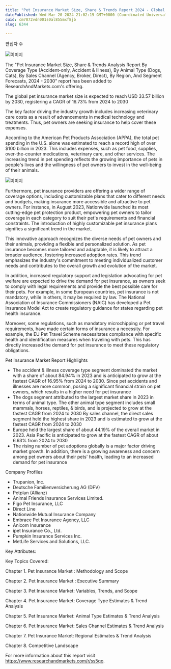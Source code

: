 ```yaml
---
title: "Pet Insurance Market Size, Share & Trends Report 2024 - Global Forecasts to 2030"
datePublished: Wed Mar 20 2024 21:02:19 GMT+0000 (Coordinated Universal Time)
cuid: cm7072vdn001s0al855mxf8jb
slug: 6344

---
```



편집자 주

![이미지](https://cdn.hashnode.com/res/hashnode/image/upload/v1739260974212/23b07005-d3bb-47a8-b587-88b5ddba8023.jpeg)

The "Pet Insurance Market Size, Share & Trends Analysis Report By Coverage Type (Accident-only, Accident & Illness), By Animal Type (Dogs, Cats), By Sales Channel (Agency, Broker, Direct), By Region, And Segment Forecasts, 2024 - 2030" report has been added to ResearchAndMarkets.com's offering.

The global pet insurance market size is expected to reach USD 33.57 billion by 2030, registering a CAGR of 16.73% from 2024 to 2030

The key factor driving the industry growth includes increasing veterinary care costs as a result of advancements in medical technology and treatments. Thus, pet owners are seeking insurance to help cover these expenses.

According to the American Pet Products Association (APPA), the total pet spending in the U.S. alone was estimated to reach a record high of over $100 billion in 2023. This includes expenses, such as pet food, supplies, over-the-counter medications, veterinary care, and other services. The increasing trend in pet spending reflects the growing importance of pets in people's lives and the willingness of pet owners to invest in the well-being of their animals.

![이미지](https://cdn.hashnode.com/res/hashnode/image/upload/v1739260976178/ddac2b55-14c7-4198-b38e-7a64a06b0348.jpeg)

Furthermore, pet insurance providers are offering a wider range of coverage options, including customizable plans that cater to different needs and budgets, making insurance more accessible and attractive to pet owners. For instance, in August 2023, Nationwide launched its most cutting-edge pet protection product, empowering pet owners to tailor coverage in each category to suit their pet's requirements and financial constraints. The introduction of highly customizable pet insurance plans signifies a significant trend in the market.

This innovative approach recognizes the diverse needs of pet owners and their animals, providing a flexible and personalized solution. As pet insurance becomes more tailored and adaptable, it is likely to attract a broader audience, fostering increased adoption rates. This trend emphasizes the industry's commitment to meeting individualized customer needs and contributes to the overall growth and evolution of the market.

In addition, increased regulatory support and legislation advocating for pet welfare are expected to drive the demand for pet insurance, as owners seek to comply with legal requirements and provide the best possible care for their pets. For example, in some European countries, pet insurance is not mandatory, while in others, it may be required by law. The National Association of Insurance Commissioners (NAIC) has developed a Pet Insurance Model Act to create regulatory guidance for states regarding pet health insurance.

Moreover, some regulations, such as mandatory microchipping or pet travel requirements, have made certain forms of insurance a necessity. For example, the EU Pet Travel Scheme necessitates compliance with specific health and identification measures when traveling with pets. This has directly increased the demand for pet insurance to meet these regulatory obligations.

Pet Insurance Market Report Highlights

- The accident & illness coverage type segment dominated the market with a share of about 84.94% in 2023 and is anticipated to grow at the fastest CAGR of 16.95% from 2024 to 2030. Since pet accidents and illnesses are more common, posing a significant financial strain on pet owners, which results in a higher need for pet insurance
- The dogs segment attributed to the largest market share in 2023 in terms of animal type. The other animal type segment includes small mammals, horses, reptiles, & birds, and is projected to grow at the fastest CAGR from 2024 to 2030 By sales channel, the direct sales segment held the highest share in 2023 and is estimated to grow at the fastest CAGR from 2024 to 2030
- Europe held the largest share of about 44.19% of the overall market in 2023. Asia Pacific is anticipated to grow at the fastest CAGR of about 6.63% from 2024 to 2030
- The rising number of pet adoptions globally is a major factor driving market growth. In addition, there is a growing awareness and concern among pet owners about their pets' health, leading to an increased demand for pet insurance

Company Profiles

- Trupanion, Inc.
- Deutsche Familienversicherung AG (DFV)
- Petplan (Allianz)
- Animal Friends Insurance Services Limited.
- Figo Pet Insurance, LLC
- Direct Line
- Nationwide Mutual Insurance Company
- Embrace Pet Insurance Agency, LLC
- Anicom Insurance
- ipet Insurance Co., Ltd.
- Pumpkin Insurance Services Inc.
- MetLife Services and Solutions, LLC.

Key Attributes:

Key Topics Covered:

Chapter 1. Pet Insurance Market : Methodology and Scope

Chapter 2. Pet Insurance Market : Executive Summary

Chapter 3. Pet Insurance Market: Variables, Trends, and Scope

Chapter 4. Pet Insurance Market: Coverage Type Estimates & Trend Analysis

Chapter 5. Pet Insurance Market: Animal Type Estimates & Trend Analysis

Chapter 6. Pet Insurance Market: Sales Channel Estimates & Trend Analysis

Chapter 7. Pet Insurance Market: Regional Estimates & Trend Analysis

Chapter 8. Competitive Landscape

For more information about this report visit https://www.researchandmarkets.com/r/ss5qo.